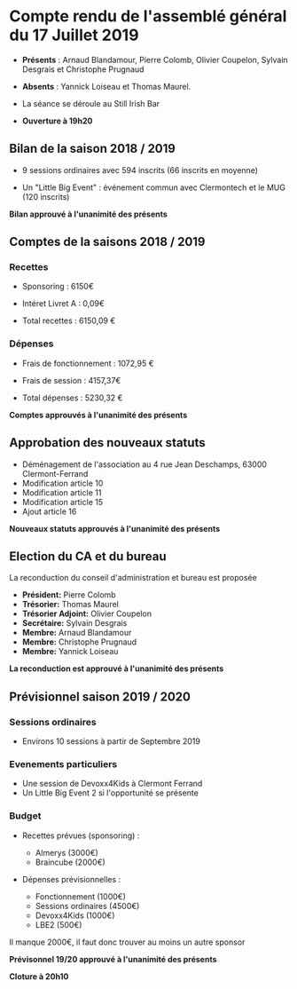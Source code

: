 # Compte rendu de l'assemblé général du 17 Juillet 2019

- **Présents** : Arnaud Blandamour, Pierre Colomb, Olivier Coupelon, Sylvain Desgrais et Christophe Prugnaud
- **Absents** : Yannick Loiseau et Thomas Maurel.

- La séance se déroule au Still Irish Bar

- **Ouverture à 19h20**

## Bilan de la saison 2018 / 2019

- 9 sessions ordinaires avec 594 inscrits (66 inscrits en moyenne)

- Un "Little Big Event"  : événement commun avec Clermontech et le MUG (120 inscrits)

**Bilan approuvé à l'unanimité des présents**

## Comptes de la saisons 2018 / 2019

### Recettes

- Sponsoring : 6150€
- Intéret Livret A : 0,09€

- Total recettes : 6150,09 €

### Dépenses

- Frais de fonctionnement : 1072,95 €
- Frais de session : 4157,37€

- Total dépenses :  5230,32 €

**Comptes approuvés à l'unanimité des présents**

## Approbation des nouveaux statuts

- Déménagement de l'association au 4 rue Jean Deschamps, 63000 Clermont-Ferrand
- Modification article 10
- Modification article 11
- Modification article 15
- Ajout article 16

**Nouveaux statuts approuvés à l'unanimité des présents**

## Election du CA et du bureau 

La reconduction du conseil d'administration et bureau est proposée

- **Président:** Pierre Colomb
- **Trésorier:** Thomas Maurel
- **Trésorier Adjoint:** Olivier Coupelon
- **Secrétaire:** Sylvain Desgrais
- **Membre:** Arnaud Blandamour 
- **Membre:** Christophe Prugnaud
- **Membre:** Yannick Loiseau

**La reconduction est approuvé à l'unanimité des présents** 

## Prévisionnel saison 2019 / 2020

### Sessions ordinaires 

- Environs 10 sessions à partir de Septembre 2019

### Evenements particuliers

- Une session de Devoxx4Kids à Clermont Ferrand
- Un Little Big Event 2 si l'opportunité se présente

### Budget 

- Recettes prévues (sponsoring) : 
	- Almerys (3000€)
	- Braincube (2000€)

- Dépenses prévisionnelles : 
	- Fonctionnement (1000€) 
	- Sessions ordinaires (4500€)
	- Devoxx4Kids (1000€)
	- LBE2 (500€)
	
Il manque 2000€, il faut donc trouver au moins un autre sponsor 

**Prévisonnel 19/20 approuvé à l'unanimité des présents**

**Cloture à 20h10**